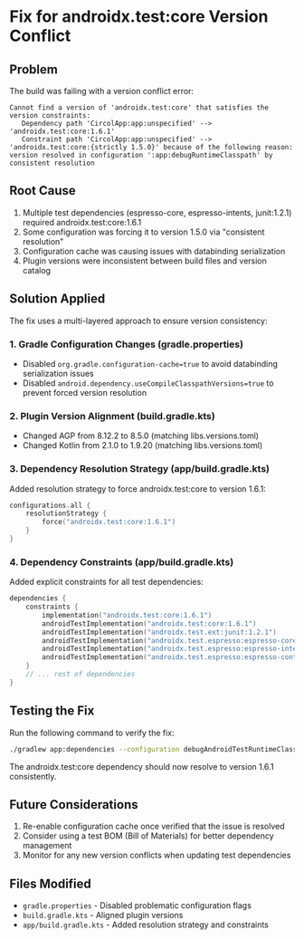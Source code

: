 # Fix for androidx.test:core Version Conflict

## Problem
The build was failing with a version conflict error:
```
Cannot find a version of 'androidx.test:core' that satisfies the version constraints:
   Dependency path 'CircolApp:app:unspecified' --> 'androidx.test:core:1.6.1'
   Constraint path 'CircolApp:app:unspecified' --> 'androidx.test:core:{strictly 1.5.0}' because of the following reason: version resolved in configuration ':app:debugRuntimeClasspath' by consistent resolution
```

## Root Cause
1. Multiple test dependencies (espresso-core, espresso-intents, junit:1.2.1) required androidx.test:core:1.6.1
2. Some configuration was forcing it to version 1.5.0 via "consistent resolution"
3. Configuration cache was causing issues with databinding serialization
4. Plugin versions were inconsistent between build files and version catalog

## Solution Applied
The fix uses a multi-layered approach to ensure version consistency:

### 1. Gradle Configuration Changes (gradle.properties)
- Disabled `org.gradle.configuration-cache=true` to avoid databinding serialization issues
- Disabled `android.dependency.useCompileClasspathVersions=true` to prevent forced version resolution

### 2. Plugin Version Alignment (build.gradle.kts)
- Changed AGP from 8.12.2 to 8.5.0 (matching libs.versions.toml)
- Changed Kotlin from 2.1.0 to 1.9.20 (matching libs.versions.toml)

### 3. Dependency Resolution Strategy (app/build.gradle.kts)
Added resolution strategy to force androidx.test:core to version 1.6.1:
```kotlin
configurations.all {
    resolutionStrategy {
        force("androidx.test:core:1.6.1")
    }
}
```

### 4. Dependency Constraints (app/build.gradle.kts)
Added explicit constraints for all test dependencies:
```kotlin
dependencies {
    constraints {
        implementation("androidx.test:core:1.6.1")
        androidTestImplementation("androidx.test:core:1.6.1")
        androidTestImplementation("androidx.test.ext:junit:1.2.1")
        androidTestImplementation("androidx.test.espresso:espresso-core:3.6.1")
        androidTestImplementation("androidx.test.espresso:espresso-intents:3.6.1")
        androidTestImplementation("androidx.test.espresso:espresso-contrib:3.6.1")
    }
    // ... rest of dependencies
}
```

## Testing the Fix
Run the following command to verify the fix:
```bash
./gradlew app:dependencies --configuration debugAndroidTestRuntimeClasspath
```

The androidx.test:core dependency should now resolve to version 1.6.1 consistently.

## Future Considerations
1. Re-enable configuration cache once verified that the issue is resolved
2. Consider using a test BOM (Bill of Materials) for better dependency management
3. Monitor for any new version conflicts when updating test dependencies

## Files Modified
- `gradle.properties` - Disabled problematic configuration flags
- `build.gradle.kts` - Aligned plugin versions
- `app/build.gradle.kts` - Added resolution strategy and constraints